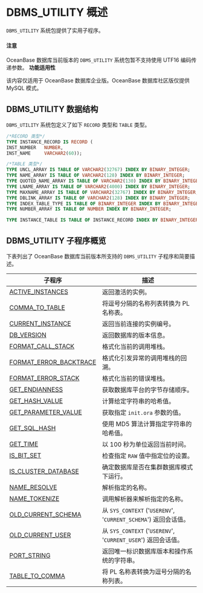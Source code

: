 DBMS_UTILITY 概述 
====================================

`DBMS_UTILITY` 系统包提供了实用子程序。

  <main id="notice" type='notice'>
    <h4>注意</h4>
    <p>OceanBase 数据库当前版本的 <code>DBMS_UTILITY</code> 系统包暂不支持使用 UTF16 编码传递参数。
    <strong>功能适用性</strong></p>
    <p>该内容仅适用于 OceanBase 数据库企业版。OceanBase 数据库社区版仅提供 MySQL 模式。</p>
  </main>

DBMS_UTILITY 数据结构 
--------------------------------------

`DBMS_UTILITY` 系统包定义了如下 `RECORD` 类型和 `TABLE` 类型。

```sql
/*RECORD 类型*/
TYPE INSTANCE_RECORD IS RECORD (
INST_NUMBER   NUMBER,
INST_NAME     VARCHAR2(60));

/*TABLE 类型*/
TYPE UNCL_ARRAY IS TABLE OF VARCHAR2(32767) INDEX BY BINARY_INTEGER;
TYPE NAME_ARRAY IS TABLE OF VARCHAR2(128) INDEX BY BINARY_INTEGER;
TYPE QUOTED_NAME_ARRAY IS TABLE OF VARCHAR2(130) INDEX BY BINARY_INTEGER;
TYPE LNAME_ARRAY IS TABLE OF VARCHAR2(4000) INDEX BY BINARY_INTEGER;
TYPE MAXNAME_ARRAY IS TABLE OF VARCHAR2(32767) INDEX BY BINARY_INTEGER;
TYPE DBLINK_ARRAY IS TABLE OF VARCHAR2(128) INDEX BY BINARY_INTEGER;
TYPE INDEX_TABLE_TYPE IS TABLE OF BINARY_INTEGER INDEX BY BINARY_INTEGER;
TYPE NUMBER_ARRAY IS TABLE OF NUMBER INDEX BY BINARY_INTEGER;

TYPE INSTANCE_TABLE IS TABLE OF INSTANCE_RECORD INDEX BY BINARY_INTEGER;
```



DBMS_UTILITY 子程序概览 
---------------------------------------

下表列出了 OceanBase 数据库当前版本所支持的 `DBMS_UTILITY` 子程序和简要描述。


|                                  子程序                                  |                            描述                            |
|-----------------------------------------------------------------------|----------------------------------------------------------|
| [ACTIVE_INSTANCES](2.ACTIVE_INSTANCES.md)       | 返回激活的实例。                                                 |
| [COMMA_TO_TABLE](3.COMMA_TO_TABLE.md)         | 将逗号分隔的名称列表转换为 PL 名称表。                                    |
| [CURRENT_INSTANCE](4.CURRENT_INSTANCE.md)       | 返回当前连接的实例编号。                                             |
| [DB_VERSION](5.DB_VERSION.md)             | 返回数据库的版本信息。                                              |
| [FORMAT_CALL_STACK](6.FORMAT_CALL_STACK.md)      | 格式化当前的调用堆栈。                                              |
| [FORMAT_ERROR_BACKTRACE](7.FORMAT_ERROR_BACKTRACE.md) | 格式化引发异常的调用堆栈的回溯。                                         |
| [FORMAT_ERROR_STACK](8.FORMAT_ERROR_STACK.md)     | 格式化当前的错误堆栈。                                              |
| [GET_ENDIANNESS](9.GET_ENDIANNESS.md)         | 获取数据库平台的字节存储顺序。                                          |
| [GET_HASH_VALUE](10.GET_HASH_VALUE.md)         | 计算给定字符串的哈希值。                                             |
| [GET_PARAMETER_VALUE](11.GET_PARAMETER_VALUE.md)    | 获取指定 `init.ora` 参数的值。                                    |
| [GET_SQL_HASH](12.GET_SQL_HASH.md)           | 使用 MD5 算法计算指定字符串的哈希值。                                    |
| [GET_TIME](13.GET_TIME.md)               | 以 100 秒为单位返回当前时间。                                        |
| [IS_BIT_SET](14.IS_BIT_SET.md)             | 检查指定 `RAW` 值中指定位的设置。                                     |
| [IS_CLUSTER_DATABASE](15.IS_CLUSTER_DATABASE.md)    | 确定数据库是否在集群数据库模式下运行。                                      |
| [NAME_RESOLVE](16.NAME_RESOLVE.md)           | 解析指定的名称。                                                 |
| [NAME_TOKENIZE](17.NAME_TOKENIZE.md)          | 调用解析器来解析指定的名称。                                           |
| [OLD_CURRENT_SCHEMA](18.OLD_CURRENT_SCHEMA.md)     | 从 `SYS_CONTEXT` ('`USERENV`', '`CURRENT_SCHEMA`') 返回会话值。 |
| [OLD_CURRENT_USER](19.OLD_CURRENT_USER.md)       | 从 `SYS_CONTEXT` ('`USERENV`', '`CURRENT_USER`') 返回会话值。   |
| [PORT_STRING](20.PORT_STRING.md)            | 返回唯一标识数据库版本和操作系统的字符串。                                    |
| [TABLE_TO_COMMA](21.TABLE_TO_COMMA.md)         | 将 PL 名称表转换为逗号分隔的名称列表。                                    |


